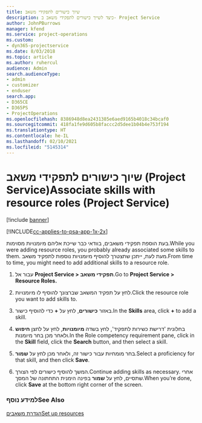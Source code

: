 ```yaml
---
title: שיוך כישורים לתפקידי משאב
description: כיצד לשייך כישורים לתפקידי משאב ב- Project Service
author: JohnPBurrows
manager: kfend
ms.service: project-operations
ms.custom:
- dyn365-projectservice
ms.date: 8/03/2018
ms.topic: article
ms.author: ruhercul
audience: Admin
search.audienceType:
- admin
- customizer
- enduser
search.app:
- D365CE
- D365PS
- ProjectOperations
ms.openlocfilehash: 8386948d8ea2431385e6aed9165b4018c34bcaf0
ms.sourcegitcommit: 418fa1fe9d605b8faccc2d5dee1b04b4e753f194
ms.translationtype: HT
ms.contentlocale: he-IL
ms.lasthandoff: 02/10/2021
ms.locfileid: "5145314"
---
```

# <a name="associate-skills-with-resource-roles-project-service"></a><span data-ttu-id="f93d1-103">שיוך כישורים לתפקידי משאב (Project Service)</span><span class="sxs-lookup"><span data-stu-id="f93d1-103">Associate skills with resource roles (Project Service)</span></span>

[!include [banner](../includes/psa-now-project-operations.md)]

[!INCLUDE[cc-applies-to-psa-app-1x-2x](../includes/cc-applies-to-psa-app-1x-2x.md)]

<span data-ttu-id="f93d1-104">בעת הוספת תפקידי משאבים, בוודאי כבר שייכת אליהם מיומנויות מסוימות.</span><span class="sxs-lookup"><span data-stu-id="f93d1-104">While you were adding resource roles, you probably already associated some skills to them.</span></span> <span data-ttu-id="f93d1-105">מעת לעת, ייתכן שתצטרך להוסיף מיומנויות נוספות לתפקיד משאב.</span><span class="sxs-lookup"><span data-stu-id="f93d1-105">From time to time, you might need to add additional skills to a resource role.</span></span>  
  
1.  <span data-ttu-id="f93d1-106">עבור אל **Project Service > תפקידי משאב**.</span><span class="sxs-lookup"><span data-stu-id="f93d1-106">Go to **Project Service > Resource Roles.**</span></span>  
  
2.  <span data-ttu-id="f93d1-107">לחץ על תפקיד המשאב שברצונך להוסיף לו מיומנויות.</span><span class="sxs-lookup"><span data-stu-id="f93d1-107">Click the resource role you want to add skills to.</span></span>  
  
3.  <span data-ttu-id="f93d1-108">באזור **כישורים**, לחץ על **+** כדי להוסיף כישור.</span><span class="sxs-lookup"><span data-stu-id="f93d1-108">In the **Skills** area, click **+** to add a skill.</span></span>  
  
4.  <span data-ttu-id="f93d1-109">בחלונית 'דרישת כשירות לתפקיד‬', לחץ בשדה **מיומנויות**, לחץ על לחצן **חיפוש** ולאחר מכן בחר מיומנות.</span><span class="sxs-lookup"><span data-stu-id="f93d1-109">In the Role competency requirement pane, click in the **Skill** field, click the **Search** button,  and then select a skill.</span></span>  
  
5.  <span data-ttu-id="f93d1-110">בחר מומחיות עבור כישור זה, ולאחר מכן לחץ על **שמור**.</span><span class="sxs-lookup"><span data-stu-id="f93d1-110">Select a proficiency for that skill, and then click **Save**.</span></span>  
  
6.  <span data-ttu-id="f93d1-111">המשך להוסיף כישורים לפי הצורך.</span><span class="sxs-lookup"><span data-stu-id="f93d1-111">Continue adding skills as necessary.</span></span> <span data-ttu-id="f93d1-112">אחרי שתסיים, לחץ על **שמור** בפינה הימנית התחתונה של המסך.</span><span class="sxs-lookup"><span data-stu-id="f93d1-112">When you’re done, click **Save** at the bottom right corner of the screen.</span></span>  
  
### <a name="see-also"></a><span data-ttu-id="f93d1-113">למידע נוסף</span><span class="sxs-lookup"><span data-stu-id="f93d1-113">See Also</span></span>  
 [<span data-ttu-id="f93d1-114">הגדרת משאבים</span><span class="sxs-lookup"><span data-stu-id="f93d1-114">Set up resources</span></span>](../psa/set-up-resources.md)
